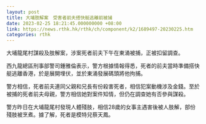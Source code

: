 ```yaml
---
layout: post
title: 大埔肢解案　受害者前夫搭快艇逃離前被捕
date: 2023-02-25 18:21:45.000000000 +08:00
link: https://news.rthk.hk/rthk/ch/component/k2/1689497-20230225.htm
categories: rthk
---
```


大埔龍尾村謀殺及肢解案，涉案死者前夫下午在東涌被捕，正被扣留調查。

西九龍總區刑事部警司鍾雅倫表示，警方根據情報得悉，死者的前夫當時準備搭快艇逃離香港，於是展開埋伏，並於東涌發展碼頭將他拘捕。

警方相信，死者前夫連同父親和兄長有份殺害死者，相信犯案動機涉及金錢。至於被捕的死者前夫母親，警方相信她對案件知情，但仍在調查她有否參與謀殺。

警方昨日在大埔龍尾村發現人體殘肢，相信28歲的女事主遇害後被人肢解，部份殘肢被烹煮。據了解，死者是模特兒蔡天鳳。
